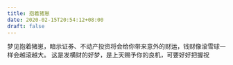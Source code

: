 ```yaml
---
title: 抱着猪崽
date: 2020-02-15T20:54:12+08:00
draft: false
---
```


梦见抱着猪崽，暗示证券、不动产投资将会给你带来意外的财运，钱财像滚雪球一样会越滚越大。
这是发横财的好梦，是上天赐予你的良机，可要好好把握祝